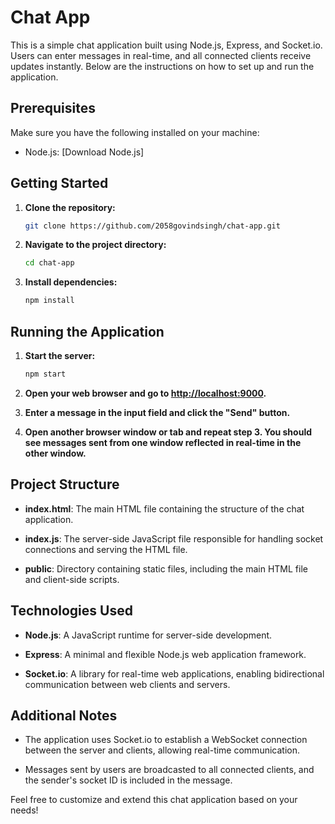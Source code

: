 # Chat App

This is a simple chat application built using Node.js, Express, and Socket.io. Users can enter messages in real-time, and all connected clients receive updates instantly. Below are the instructions on how to set up and run the application.

## Prerequisites

Make sure you have the following installed on your machine:

- Node.js: [Download Node.js]

## Getting Started

1. **Clone the repository:**

   ```bash
   git clone https://github.com/2058govindsingh/chat-app.git
   ```

2. **Navigate to the project directory:**

   ```bash
   cd chat-app
   ```

3. **Install dependencies:**

   ```bash
   npm install
   ```

## Running the Application

1. **Start the server:**

   ```bash
   npm start
   ```

2. **Open your web browser and go to [http://localhost:9000](http://localhost:9000).**

3. **Enter a message in the input field and click the "Send" button.**

4. **Open another browser window or tab and repeat step 3. You should see messages sent from one window reflected in real-time in the other window.**

## Project Structure

- **index.html**: The main HTML file containing the structure of the chat application.

- **index.js**: The server-side JavaScript file responsible for handling socket connections and serving the HTML file.

- **public**: Directory containing static files, including the main HTML file and client-side scripts.

## Technologies Used

- **Node.js**: A JavaScript runtime for server-side development.

- **Express**: A minimal and flexible Node.js web application framework.

- **Socket.io**: A library for real-time web applications, enabling bidirectional communication between web clients and servers.

## Additional Notes

- The application uses Socket.io to establish a WebSocket connection between the server and clients, allowing real-time communication.

- Messages sent by users are broadcasted to all connected clients, and the sender's socket ID is included in the message.

Feel free to customize and extend this chat application based on your needs!
